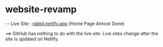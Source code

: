 # website-revamp
 
 -- Live Site : [rabbil.netlify.app](https://rabbil.netlify.app/) (Home Page Almost Done)
 
 ==> GitHub has nothing to do with the live site. Live sites change after the site is updated on Netlify.
